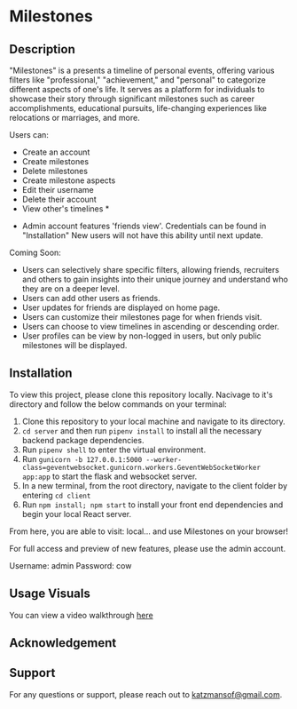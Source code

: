 # Milestones
## Description
"Milestones" is a presents a timeline of personal events, offering various filters like "professional," "achievement," and "personal" to categorize different aspects of one's life. It serves as a platform for individuals to showcase their story through significant milestones such as career accomplishments, educational pursuits, life-changing experiences like relocations or marriages, and more. 

Users can: 
- Create an account
- Create milestones 
- Delete milestones 
- Create milestone aspects 
- Edit their username 
- Delete their account 
- View other's timelines * 

* Admin account features 'friends view'. Credentials can be found in "Installation"
New users will not have this ability until next update.



Coming Soon: 
- Users can selectively share specific filters, allowing friends, recruiters and others to gain insights into their unique journey and understand who they are on a deeper level.
- Users can add other users as friends.
- User updates for friends are displayed on home page. 
- Users can customize their milestones page for when friends visit.
- Users can choose to view timelines in ascending or descending order. 
- User profiles can be view by non-logged in users, but only public milestones will be displayed. 

## Installation
To view this project, please clone this repository locally. 
Nacivage to it's directory and follow the below commands on your terminal: 

1. Clone this repository to your local machine and navigate to its directory.
2. `cd server` and then run `pipenv install` to install all the necessary backend package dependencies.
3. Run `pipenv shell` to enter the virtual environment.
4. Run `gunicorn -b 127.0.0.1:5000 --worker-class=geventwebsocket.gunicorn.workers.GeventWebSocketWorker app:app` to start the flask and websocket server. 
5. In a new terminal, from the root directory, navigate to the client folder by entering `cd client`
6. Run `npm install; npm start` to install your front end dependencies and begin your local React server. 

From here, you are able to visit: local... and use Milestones on your browser!

For full access and preview of new features, please use the admin account. 

Username: admin
Password: cow 

## Usage Visuals
You can view a video walkthrough [here](https://youtu.be/iv43I4S-bUc) 

## Acknowledgement

## Support
For any questions or support, please reach out to katzmansof@gmail.com.

